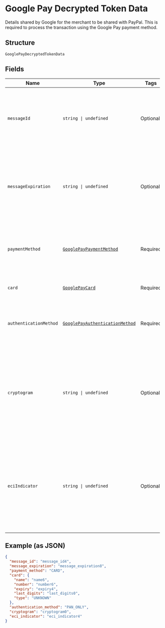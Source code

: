 
# Google Pay Decrypted Token Data

Details shared by Google for the merchant to be shared with PayPal. This is required to process the transaction using the Google Pay payment method.

## Structure

`GooglePayDecryptedTokenData`

## Fields

| Name | Type | Tags | Description |
|  --- | --- | --- | --- |
| `messageId` | `string \| undefined` | Optional | A unique ID that identifies the message in case it needs to be revoked or located at a later time.<br><br>**Constraints**: *Minimum Length*: `1`, *Maximum Length*: `250`, *Pattern*: `^.*$` |
| `messageExpiration` | `string \| undefined` | Optional | Date and time at which the message expires as UTC milliseconds since epoch. Integrators should reject any message that's expired.<br><br>**Constraints**: *Minimum Length*: `13`, *Maximum Length*: `13`, *Pattern*: `\d{13}` |
| `paymentMethod` | [`GooglePayPaymentMethod`](../../doc/models/google-pay-payment-method.md) | Required | The type of the payment credential. Currently, only CARD is supported.<br><br>**Constraints**: *Minimum Length*: `4`, *Maximum Length*: `4` |
| `card` | [`GooglePayCard`](../../doc/models/google-pay-card.md) | Required | The payment card used to fund a Google Pay payment. Can be a credit or debit card. |
| `authenticationMethod` | [`GooglePayAuthenticationMethod`](../../doc/models/google-pay-authentication-method.md) | Required | Authentication Method which is used for the card transaction.<br><br>**Constraints**: *Minimum Length*: `1`, *Maximum Length*: `50` |
| `cryptogram` | `string \| undefined` | Optional | Base-64 cryptographic identifier used by card schemes to validate the token verification result. This is a conditionally required field if authentication_method is CRYPTOGRAM_3DS.<br><br>**Constraints**: *Minimum Length*: `1`, *Maximum Length*: `2000` |
| `eciIndicator` | `string \| undefined` | Optional | Electronic Commerce Indicator may not always be present. It is only returned for tokens on the Visa card network. This value is passed through in the payment authorization request.<br><br>**Constraints**: *Minimum Length*: `1`, *Maximum Length*: `256`, *Pattern*: `^.*$` |

## Example (as JSON)

```json
{
  "message_id": "message_id4",
  "message_expiration": "message_expiration8",
  "payment_method": "CARD",
  "card": {
    "name": "name6",
    "number": "number6",
    "expiry": "expiry4",
    "last_digits": "last_digits0",
    "type": "UNKNOWN"
  },
  "authentication_method": "PAN_ONLY",
  "cryptogram": "cryptogram0",
  "eci_indicator": "eci_indicator4"
}
```

